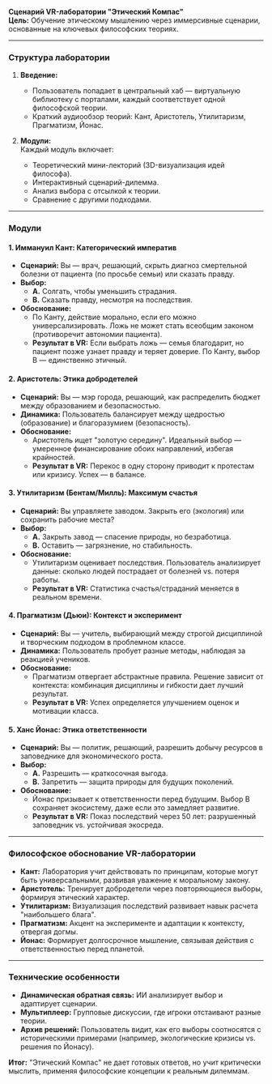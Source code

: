 **Сценарий VR-лаборатории "Этический Компас"**  
**Цель:** Обучение этическому мышлению через иммерсивные сценарии, основанные на ключевых философских теориях.  

---

### **Структура лаборатории**  
1. **Введение:**  
   - Пользователь попадает в центральный хаб — виртуальную библиотеку с порталами, каждый соответствует одной философской теории.  
   - Краткий аудиообзор теорий: Кант, Аристотель, Утилитаризм, Прагматизм, Йонас.  

2. **Модули:**  
   Каждый модуль включает:  
   - Теоретический мини-лекторий (3D-визуализация идей философа).  
   - Интерактивный сценарий-дилемма.  
   - Анализ выбора с отсылкой к теории.  
   - Сравнение с другими подходами.  

---

### **Модули**  

#### **1. Иммануил Кант: Категорический императив**  
- **Сценарий:** Вы — врач, решающий, скрыть диагноз смертельной болезни от пациента (по просьбе семьи) или сказать правду.  
- **Выбор:**  
  - **A.** Солгать, чтобы уменьшить страдания.  
  - **B.** Сказать правду, несмотря на последствия.  
- **Обоснование:**  
  - По Канту, действие морально, если его можно универсализировать. Ложь не может стать всеобщим законом (противоречит автономии пациента).  
  - **Результат в VR:** Если выбрать ложь — семья благодарит, но пациент позже узнает правду и теряет доверие. По Канту, выбор B — единственно этичный.  

#### **2. Аристотель: Этика добродетелей**  
- **Сценарий:** Вы — мэр города, решающий, как распределить бюджет между образованием и безопасностью.  
- **Динамика:** Пользователь балансирует между щедростью (образование) и благоразумием (безопасность).  
- **Обоснование:**  
  - Аристотель ищет "золотую середину". Идеальный выбор — умеренное финансирование обоих направлений, избегая крайностей.  
  - **Результат в VR:** Перекос в одну сторону приводит к протестам или кризису. Успех — в балансе.  

#### **3. Утилитаризм (Бентам/Милль): Максимум счастья**  
- **Сценарий:** Вы управляете заводом. Закрыть его (экология) или сохранить рабочие места?  
- **Выбор:**  
  - **A.** Закрыть завод — спасение природы, но безработица.  
  - **B.** Оставить — загрязнение, но стабильность.  
- **Обоснование:**  
  - Утилитаризм оценивает последствия. Пользователь анализирует данные: сколько людей пострадает от болезней vs. потеря работы.  
  - **Результат в VR:** Статистика счастья/страданий меняется в реальном времени.  

#### **4. Прагматизм (Дьюи): Контекст и эксперимент**  
- **Сценарий:** Вы — учитель, выбирающий между строгой дисциплиной и творческим подходом в проблемном классе.  
- **Динамика:** Пользователь пробует разные методы, наблюдая за реакцией учеников.  
- **Обоснование:**  
  - Прагматизм отвергает абстрактные правила. Решение зависит от контекста: комбинация дисциплины и гибкости дает лучший результат.  
  - **Результат в VR:** Успех определяется улучшением оценок и мотивации класса.  

#### **5. Ханс Йонас: Этика ответственности**  
- **Сценарий:** Вы — политик, решающий, разрешить добычу ресурсов в заповеднике для экономического роста.  
- **Выбор:**  
  - **A.** Разрешить — краткосочная выгода.  
  - **B.** Запретить — защита природы для будущих поколений.  
- **Обоснование:**  
  - Йонас призывает к ответственности перед будущим. Выбор B сохраняет экосистему, даже если это замедляет развитие.  
  - **Результат в VR:** Показ последствий через 50 лет: разрушенный заповедник vs. устойчивая экосреда.  

---

### **Философское обоснование VR-лаборатории**  
- **Кант:** Лаборатория учит действовать по принципам, которые могут быть универсальными, развивая уважение к моральному закону.  
- **Аристотель:** Тренирует добродетели через повторяющиеся выборы, формируя этический характер.  
- **Утилитаризм:** Визуализация последствий развивает навык расчета "наибольшего блага".  
- **Прагматизм:** Акцент на эксперименте и адаптации к контексту, отвергая догмы.  
- **Йонас:** Формирует долгосрочное мышление, связывая действия с ответственностью перед планетой.  

---

### **Технические особенности**  
- **Динамическая обратная связь:** ИИ анализирует выбор и адаптирует сценарии.  
- **Мультиплеер:** Групповые дискуссии, где игроки отстаивают разные теории.  
- **Архив решений:** Пользователь видит, как его выборы соотносятся с историческими примерами (например, экологические кризисы vs. решения по Йонасу).  

**Итог:** "Этический Компас" не дает готовых ответов, но учит критически мыслить, применяя философские концепции к реальным дилеммам.
